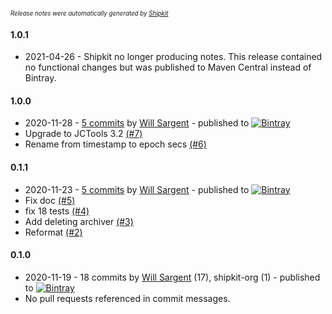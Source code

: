 <sup><sup>*Release notes were automatically generated by [Shipkit](http://shipkit.org/)*</sup></sup>

#### 1.0.1
- 2021-04-26 - Shipkit no longer producing notes.  This release contained no functional changes but was published to Maven Central instead of Bintray.

#### 1.0.0
 - 2020-11-28 - [5 commits](https://github.com/tersesystems/blacklite/compare/v0.1.1...v1.0.0) by [Will Sargent](https://github.com/wsargent) - published to [![Bintray](https://img.shields.io/badge/Bintray-1.0.0-green.svg)](https://bintray.com/tersesystems/maven/blacklite/1.0.0)
 - Upgrade to JCTools 3.2 [(#7)](https://github.com/tersesystems/blacklite/pull/7)
 - Rename from timestamp to epoch secs [(#6)](https://github.com/tersesystems/blacklite/pull/6)

#### 0.1.1
 - 2020-11-23 - [5 commits](https://github.com/tersesystems/blacklite/compare/v0.1.0...v0.1.1) by [Will Sargent](https://github.com/wsargent) - published to [![Bintray](https://img.shields.io/badge/Bintray-0.1.1-green.svg)](https://bintray.com/tersesystems/maven/blacklite/0.1.1)
 - Fix doc [(#5)](https://github.com/tersesystems/blacklite/pull/5)
 - fix 18 tests [(#4)](https://github.com/tersesystems/blacklite/pull/4)
 - Add deleting archiver [(#3)](https://github.com/tersesystems/blacklite/pull/3)
 - Reformat [(#2)](https://github.com/tersesystems/blacklite/pull/2)

#### 0.1.0
 - 2020-11-19 - 18 commits by [Will Sargent](https://github.com/wsargent) (17), shipkit-org (1) - published to [![Bintray](https://img.shields.io/badge/Bintray-0.1.0-green.svg)](https://bintray.com/tersesystems/maven/blacklite/0.1.0)
 - No pull requests referenced in commit messages.

